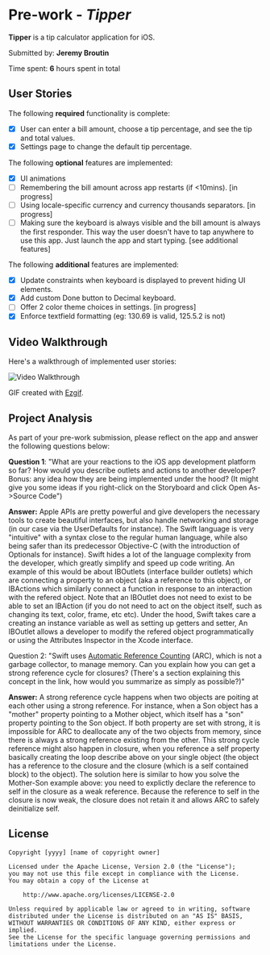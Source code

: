 # Pre-work - *Tipper*

**Tipper** is a tip calculator application for iOS.

Submitted by: **Jeremy Broutin**

Time spent: **6** hours spent in total

## User Stories

The following **required** functionality is complete:

* [X] User can enter a bill amount, choose a tip percentage, and see the tip and total values.
* [X] Settings page to change the default tip percentage.

The following **optional** features are implemented:
* [X] UI animations
* [ ] Remembering the bill amount across app restarts (if <10mins). [in progress]
* [ ] Using locale-specific currency and currency thousands separators. [in progress]
* [ ] Making sure the keyboard is always visible and the bill amount is always the first responder. This way the user doesn't have to tap anywhere to use this app. Just launch the app and start typing. [see additional features]

The following **additional** features are implemented:

* [X] Update constraints when keyboard is displayed to prevent hiding UI elements.
* [X] Add custom Done button to Decimal keyboard.
* [ ] Offer 2 color theme choices in settings. [in progress]
* [X] Enforce textfield formatting (eg: 130.69 is valid, 125.5.2 is not)

## Video Walkthrough 

Here's a walkthrough of implemented user stories:

<img src='https://im2.ezgif.com/tmp/ezgif-2-9c50fd6d29.gif' title='Video Walkthrough' width='' alt='Video Walkthrough' />

GIF created with [Ezgif](https://im2.ezgif.com).

## Project Analysis

As part of your pre-work submission, please reflect on the app and answer the following questions below:

**Question 1**: "What are your reactions to the iOS app development platform so far? How would you describe outlets and actions to another developer? Bonus: any idea how they are being implemented under the hood? (It might give you some ideas if you right-click on the Storyboard and click Open As->Source Code")

**Answer:**
Apple APIs are pretty powerful and give developers the necessary tools to create beautiful interfaces, but also handle networking and storage (in our case via the UserDefaults for instance). The Swift language is very "intuitive" with a syntax close to the regular human language, while also being safer than its predecessor Objective-C (with the introduction of Optionals for instance). Swift hides a lot of the language complexity from the developer, which greatly simplify and speed up code writing.
An example of this would be about IBOutlets (interface builder outlets) which are connecting a property to an object (aka a reference to this object), or IBActions which similarly connect a function in response to an interaction with the refered object. Note that an IBOutlet does not need to exist to be able to set an IBAction (if you do not need to act on the object itself, such as changing its text, color, frame, etc etc).
Under the hood, Swift takes care a creating an instance variable as well as setting up getters and setter, An IBOutlet allows a developer to modify the refered object programmatically or using the Attributes Inspector in the Xcode interface. 

Question 2: "Swift uses [Automatic Reference Counting](https://developer.apple.com/library/content/documentation/Swift/Conceptual/Swift_Programming_Language/AutomaticReferenceCounting.html#//apple_ref/doc/uid/TP40014097-CH20-ID49) (ARC), which is not a garbage collector, to manage memory. Can you explain how you can get a strong reference cycle for closures? (There's a section explaining this concept in the link, how would you summarize as simply as possible?)"

**Answer:**
A strong reference cycle happens when two objects are poiting at each other using a strong reference. For instance, when a Son object has a "mother" property pointing to a Mother object, which itself has a "son" property pointing to the Son object. If both property are set with strong, it is impossible for ARC to deallocate any of the two objects from memory, since there is always a strong reference existing from the other.
This strong cycle reference might also happen in closure, when you reference a self property basically creating the loop describe above on your single object (the object has a reference to the closure and the closure (which is a self contained block) to the object). The solution here is similar to how you solve the Mother-Son example above: you need to explictly declare the reference to self in the closure as a weak reference.
Because the reference to self in the closure is now weak, the closure does not retain it and allows ARC to safely deinitialize self.


## License

    Copyright [yyyy] [name of copyright owner]

    Licensed under the Apache License, Version 2.0 (the "License");
    you may not use this file except in compliance with the License.
    You may obtain a copy of the License at

        http://www.apache.org/licenses/LICENSE-2.0

    Unless required by applicable law or agreed to in writing, software
    distributed under the License is distributed on an "AS IS" BASIS,
    WITHOUT WARRANTIES OR CONDITIONS OF ANY KIND, either express or implied.
    See the License for the specific language governing permissions and
    limitations under the License.

